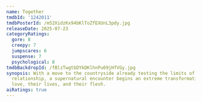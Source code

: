 ```yaml
---
name: Together
tmdbId: '1242011'
tmdbPosterId: /m52XidzKx94bKlToZfEXUnL3pdy.jpg
releaseDate: 2025-07-23
categoryRatings:
  gore: 8
  creepy: 7
  jumpscares: 6
  suspense: 7
  psychological: 8
tmdbBackdropId: /fBlzTwgtbDYkDKlhnPu69jHfVGy.jpg
synopsis: With a move to the countryside already testing the limits of a couple's
  relationship, a supernatural encounter begins an extreme transformation of their
  love, their lives, and their flesh.
aiRatings: true
---
```



